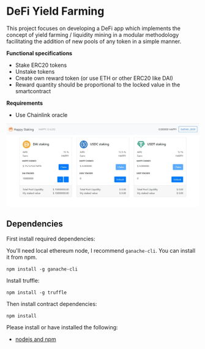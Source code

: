 # DeFi Yield Farming

This project focuses on developing a DeFi app which implements the concept of yield farming / liquidity mining in a modular methodology facilitating the addition of new pools of any token in a simple manner.

**Functional specifications**

* Stake ERC20 tokens
* Unstake tokens
* Create own reward token (or use ETH or other ERC20 like DAI)
* Reward quantity should be proportional to the locked value in the smartcontract

**Requirements**

* Use Chainlink oracle

![screenshot](https://github.com/bhargava-krishna/yield-farming-dapp/blob/main/screen.jpg?raw=true)
## Dependencies

First install required dependencies:

You'll need local ethereum node, I recommend `ganache-cli`. You can install it from npm.

```
npm install -g ganache-cli
```

Install truffle:

```
npm install -g truffle
```

Then install contract dependencies:  

```
npm install
```

Please install or have installed the following:

- [nodejs and npm](https://nodejs.org/en/download/)


